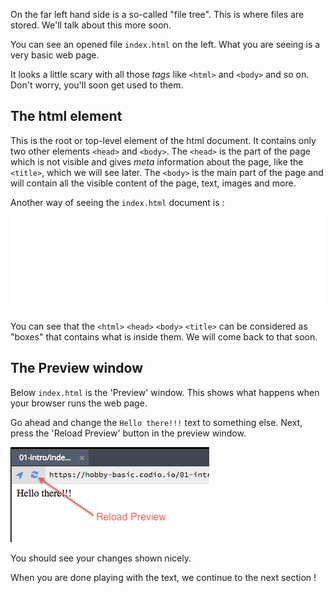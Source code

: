 On the far left hand side is a so-called "file tree". This is where files are stored. We'll talk about this more soon.

You can see an opened file `index.html` on the left. What you are seeing is a very basic web page.

It looks a little scary with all those *tags* like `<html>` and `<body>` and so on. Don't worry, you'll soon get used to them. 

## The html element
This is the root or top-level element of the html document. It contains only two other elements `<head>` and `<body>`. The `<head>` is the part of the page which is not visible and gives *meta* information about the page, like the `<title>`,  which we will see later. The `<body>` is the main part of the page and will contain all the visible content of the page, text, images and more.

Another way of seeing the `index.html` document is :

<iframe  width="100%" height="55%" src="/visu/visu.html#url=/03-very-simple-page/index.html" frameborder="0" allowfullscreen></iframe>

You can see that the `<html>` `<head>` `<body>` `<title>` can be considered as "boxes" that contains what is inside them. We will come back to that soon.


## The Preview window
Below `index.html` is the 'Preview' window. This shows what happens when your browser runs the web page.

Go ahead and change the `Hello there!!!` text to something else. Next, press the 'Reload Preview' button in the preview window.

![](.guides/img/reload.png)


You should see your changes shown nicely.

When you are done playing with the text, we continue to the next section !



